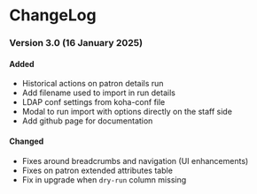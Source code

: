 ChangeLog
=========

### Version 3.0 (16 January 2025)

#### Added
- Historical actions on patron details run
- Add filename used to import in run details
- LDAP conf settings from koha-conf file
- Modal to run import with options directly on the staff side
- Add github page for documentation

#### Changed
- Fixes around breadcrumbs and navigation (UI enhancements)
- Fixes on patron extended attributes table
- Fix in upgrade when `dry-run` column missing
